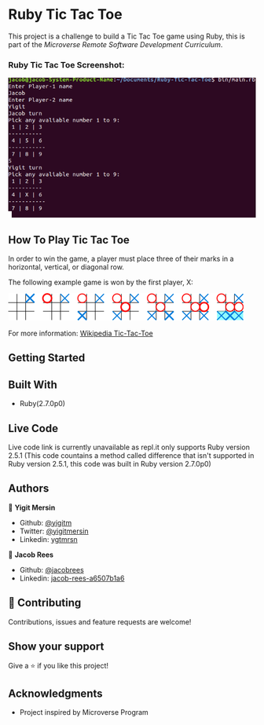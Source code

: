 # Ruby Tic Tac Toe

This project is a challenge to build a Tic Tac Toe game using Ruby, this is part of the *Microverse Remote Software Development Curriculum*.

### Ruby Tic Tac Toe Screenshot:

![](screenshot/screenshot.png)

## How To Play Tic Tac Toe

In order to win the game, a player must place three of their marks in a horizontal, vertical, or diagonal row.

The following example game is won by the first player, X:

![](screenshot/screenshot_2.png)

For more information: [Wikipedia Tic-Tac-Toe](https://en.wikipedia.org/wiki/Tic-tac-toe)


## Getting Started


## Built With

- Ruby(2.7.0p0)


## Live Code

Live code link is currently unavailable as repl.it only supports Ruby version 2.5.1 (This code countains a method called difference that isn't supported in Ruby version 2.5.1, this code was built in Ruby version 2.7.0p0)


## Authors

👤 **Yigit Mersin**

- Github: [@yigitm](https://github.com/yigitm)
- Twitter: [@yigitmersin](https://twitter.com/yigitmersin)
- Linkedin: [ygtmrsn](https://www.linkedin.com/in/yigitmersin) 

👤 **Jacob Rees**

- Github: [@jacobrees](https://github.com/jacobrees)
- Linkedin: [jacob-rees-a6507b1a6](https://www.linkedin.com/in/jacob-rees-a6507b1a6/)


## 🤝 Contributing

Contributions, issues and feature requests are welcome!


## Show your support

Give a ⭐️ if you like this project!


## Acknowledgments

- Project inspired by Microverse Program
